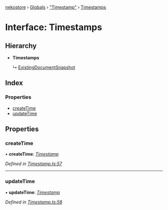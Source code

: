 [nekostore](../README.md) › [Globals](../globals.md) › ["Timestamp"](../modules/_timestamp_.md) › [Timestamps](_timestamp_.timestamps.md)

# Interface: Timestamps

## Hierarchy

* **Timestamps**

  ↳ [ExistingDocumentSnapshot](_documentsnapshot_.existingdocumentsnapshot.md)

## Index

### Properties

* [createTime](_timestamp_.timestamps.md#createtime)
* [updateTime](_timestamp_.timestamps.md#updatetime)

## Properties

###  createTime

• **createTime**: *[Timestamp](../classes/_timestamp_.timestamp.md)*

*Defined in [Timestamp.ts:57](https://github.com/esnya/nekostore/blob/99eadde/src/Timestamp.ts#L57)*

___

###  updateTime

• **updateTime**: *[Timestamp](../classes/_timestamp_.timestamp.md)*

*Defined in [Timestamp.ts:58](https://github.com/esnya/nekostore/blob/99eadde/src/Timestamp.ts#L58)*
